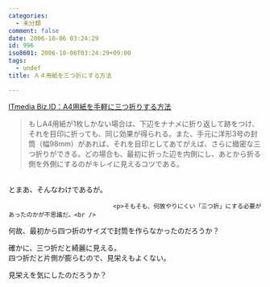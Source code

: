 ```yaml
---
categories:
  - 未分類
comment: false
date: 2006-10-06 03:24:29
id: 996
iso8601: 2006-10-06T03:24:29+09:00
tags:
  - undef
title: Ａ４用紙を三つ折にする方法

---
```


<div class="entry-body">
                                 <p><a title="ITmedia Biz.ID：A4用紙を手軽に三つ折りする方法" href="http://bizmakoto.jp/bizid/articles/0610/04/news013.html">ITmedia Biz.ID：A4用紙を手軽に三つ折りする方法</a><br /></p><blockquote>もしA4用紙が1枚しかない場合は、下辺をナナメに折り返して跡をつけ、それを目印に折っても、同じ効果が得られる。また、手元に洋形3号の封筒（幅98mm）があれば、それを目印としてあてがえば、さらに緻密な三つ折りができる。どの場合も、最初に折った辺を内側にし、あとから折る側を外側にするのがキレイに見えるコツである。</blockquote><br />
とまあ、そんなわけであるが。
                              
                                 <p>そもそも、何故やりにくい「三つ折」にする必要があったのかが不思議だ。<br />
何故、最初から四つ折のサイズで封筒を作らなかったのだろうか？</p>

<p>確かに、三つ折だと綺麗に見える。<br />
四つ折だと片側が膨らむので、見栄えもよくない。</p>

<p>見栄えを気にしたのだろうか？</p>
                              </div>    	